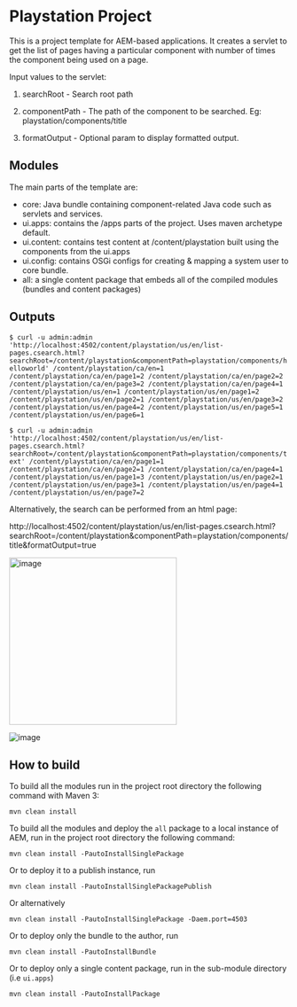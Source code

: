 # Playstation Project

This is a project template for AEM-based applications. 
It creates a servlet to get the list of pages having a particular component with number of times the component being used on a page.

Input values to the servlet:
1) searchRoot - Search root path

2) componentPath - The path of the component to be searched. Eg: playstation/components/title

3) formatOutput - Optional param to display formatted output.


## Modules

The main parts of the template are:

* core: Java bundle containing component-related Java code such as servlets and services.
* ui.apps: contains the /apps parts of the project. Uses maven archetype default.
* ui.content: contains test content at /content/playstation built using the components from the ui.apps
* ui.config: contains OSGi configs for creating & mapping a system user to core bundle.
* all: a single content package that embeds all of the compiled modules (bundles and content packages)


## Outputs
`$ curl -u admin:admin 'http://localhost:4502/content/playstation/us/en/list-pages.csearch.html?searchRoot=/content/playstation&componentPath=playstation/components/helloworld'
/content/playstation/ca/en=1
/content/playstation/ca/en/page1=2
/content/playstation/ca/en/page2=2
/content/playstation/ca/en/page3=2
/content/playstation/ca/en/page4=1
/content/playstation/us/en=1
/content/playstation/us/en/page1=2
/content/playstation/us/en/page2=1
/content/playstation/us/en/page3=2
/content/playstation/us/en/page4=2
/content/playstation/us/en/page5=1
/content/playstation/us/en/page6=1`

`$ curl -u admin:admin  'http://localhost:4502/content/playstation/us/en/list-pages.csearch.html?searchRoot=/content/playstation&componentPath=playstation/components/text'
/content/playstation/ca/en/page1=1
/content/playstation/ca/en/page2=1
/content/playstation/ca/en/page4=1
/content/playstation/us/en/page1=3
/content/playstation/us/en/page2=1
/content/playstation/us/en/page3=1
/content/playstation/us/en/page4=1
/content/playstation/us/en/page7=2`

Alternatively, the search can be performed from an html page:

http://localhost:4502/content/playstation/us/en/list-pages.csearch.html?searchRoot=/content/playstation&componentPath=playstation/components/title&formatOutput=true

<img width="302" alt="image" src="https://user-images.githubusercontent.com/5688178/219200494-58e6c2a8-c9b2-48ff-a119-28a3e4ba45fc.png">

![image](https://user-images.githubusercontent.com/5688178/219206190-36208aa7-518c-47bc-a6b7-9c037e8db8fa.png)


## How to build

To build all the modules run in the project root directory the following command with Maven 3:

    mvn clean install

To build all the modules and deploy the `all` package to a local instance of AEM, run in the project root directory the following command:

    mvn clean install -PautoInstallSinglePackage

Or to deploy it to a publish instance, run

    mvn clean install -PautoInstallSinglePackagePublish

Or alternatively

    mvn clean install -PautoInstallSinglePackage -Daem.port=4503

Or to deploy only the bundle to the author, run

    mvn clean install -PautoInstallBundle

Or to deploy only a single content package, run in the sub-module directory (i.e `ui.apps`)

    mvn clean install -PautoInstallPackage
